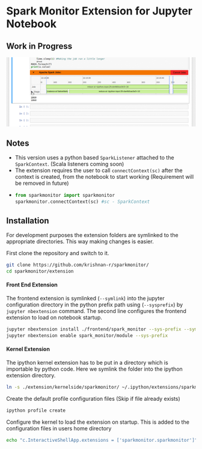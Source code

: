 # Spark Monitor Extension for Jupyter Notebook
## Work in Progress
![Screenshot](screenshot.gif)
## Notes
* This version uses a python based `SparkListener` attached to the `SparkContext`. (Scala listeners coming soon)
* The extension requires the user to call `connectContext(sc)` after the context is created, from the notebook to start working (Requirement will be removed in future)
 * ```python
   from sparkmonitor import sparkmonitor
   sparkmonitor.connectContext(sc) #sc - SparkContext
   ```

## Installation

For development purposes the extension folders are symlinked to the appropriate directories. This way making changes is easier.

First clone the repository and switch to it.

```bash
git clone https://github.com/krishnan-r/sparkmonitor/
cd sparkmonitor/extension
```

#### Front End Extension
The frontend extension is symlinked (```--symlink```) into the jupyter configuration directory in the python prefix path using (```--sysprefix```) by `jupyter nbextension` command. The second line configures the frontend extension to load on notebook startup.

```bash
jupyter nbextension install ./frontend/spark_monitor --sys-prefix --symlink
jupyter nbextension enable spark_monitor/module --sys-prefix
```

#### Kernel Extension
The ipython kernel extension has to be put in a directory which is importable by python code.
Here we symlink the folder into the ipython extension directory.

```bash
ln -s ./extension/kernelside/sparkmonitor/ ~/.ipython/extensions/sparkmonitor
```

Create the default profile configuration files (Skip if file already exists)
```bash
ipython profile create
```
Configure the kernel to load the extension on startup. This is added to the configuration files in users home directory
```bash
echo "c.InteractiveShellApp.extensions = ['sparkmonitor.sparkmonitor']" >> ~/.ipython/profile_default/ipython_kernel_config.py 
```

